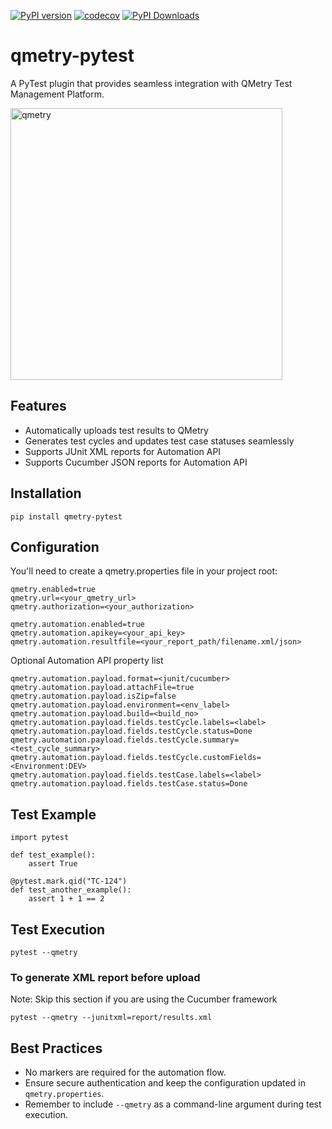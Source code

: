 [![PyPI version](https://badge.fury.io/py/qmetry-pytest.svg)](https://badge.fury.io/py/qmetry-pytest)
[![codecov](https://codecov.io/github/prashanth-sams/qmetry-pytest/graph/badge.svg?token=WVRR4PU0VS)](https://codecov.io/github/prashanth-sams/qmetry-pytest)
[![PyPI Downloads](https://static.pepy.tech/badge/qmetry-pytest)](https://pepy.tech/projects/qmetry-pytest)

# qmetry-pytest
A PyTest plugin that provides seamless integration with QMetry Test Management Platform.

<p align="left">
  <img width="435" alt="qmetry" src="https://github.com/user-attachments/assets/452a8748-7987-4443-b6d0-d43a7b72b96d" />
</p>

## Features

- Automatically uploads test results to QMetry
- Generates test cycles and updates test case statuses seamlessly
- Supports JUnit XML reports for Automation API
- Supports Cucumber JSON reports for Automation API

## Installation

```
pip install qmetry-pytest
```

## Configuration

You'll need to create a qmetry.properties file in your project root:
```
qmetry.enabled=true
qmetry.url=<your_qmetry_url>
qmetry.authorization=<your_authorization>

qmetry.automation.enabled=true
qmetry.automation.apikey=<your_api_key>
qmetry.automation.resultfile=<your_report_path/filename.xml/json>
```

Optional Automation API property list
```
qmetry.automation.payload.format=<junit/cucumber>
qmetry.automation.payload.attachFile=true
qmetry.automation.payload.isZip=false
qmetry.automation.payload.environment=<env_label>
qmetry.automation.payload.build=<build_no>
qmetry.automation.payload.fields.testCycle.labels=<label>
qmetry.automation.payload.fields.testCycle.status=Done
qmetry.automation.payload.fields.testCycle.summary=<test_cycle_summary>
qmetry.automation.payload.fields.testCycle.customFields=<Environment:DEV>
qmetry.automation.payload.fields.testCase.labels=<label>
qmetry.automation.payload.fields.testCase.status=Done
```

## Test Example

```
import pytest

def test_example():
    assert True

@pytest.mark.qid("TC-124")
def test_another_example():
    assert 1 + 1 == 2
```

## Test Execution

```
pytest --qmetry
```

### To generate XML report before upload

Note: Skip this section if you are using the Cucumber framework

```
pytest --qmetry --junitxml=report/results.xml
```

## Best Practices

- No markers are required for the automation flow.
- Ensure secure authentication and keep the configuration updated in `qmetry.properties`.
- Remember to include `--qmetry` as a command-line argument during test execution.
